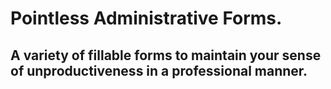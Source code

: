 # Pointless Administrative Forms.
## A variety of fillable forms to maintain your sense of unproductiveness in a professional manner.
